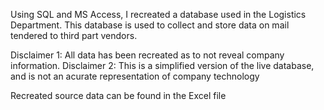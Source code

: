 Using SQL and MS Access, I recreated a database used in the Logistics Department.  This database is used to collect and store data on mail tendered to third part vendors.

Disclaimer 1: All data has been recreated as to not reveal company information.
Disclaimer 2: This is a simplified version of the live database, and is not an acurate representation of company technology

Recreated source data can be found in the Excel file
